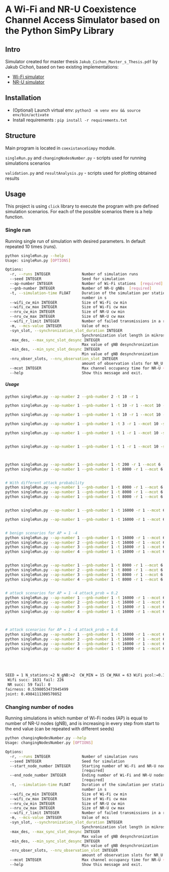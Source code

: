 # A Wi-Fi and NR-U Coexistence Channel Access Simulator based on the Python SimPy Library

## Intro
Simulator created for master thesis `Jakub_Cichon_Master_s_Thesis.pdf` by Jakub Cichoń, based on two existing implementations:
* [Wi-Fi simulator](https://github.com/ToporPawel/DCF-Simpy)
* [NR-U simulator](https://github.com/marekzajac97/nru-channel-access)

## Installation

- (Optional) Launch virtual env: `python3 -m venv env && source env/bin/activate`
- Install requirements : `pip install -r requirements.txt`

## Structure

Main program is located in `coexistanceSimpy` module.

`singleRun.py` and `changingNodesNumber.py` - scripts used for running simulations scenarios

`validation.py` and `resultAnalysis.py` - scripts used for plotting obtained results 


## Usage

This project is using `click` library to execute the program with pre defined simulation scenarios. For each of the possible scenarios there is a help function.

### Single run
Running single run of simulation with desired parameters. In default repeated 10 times (runs).

```bash
python singleRun.py --help
Usage: singleRun.py [OPTIONS]

Options:
  -r, --runs INTEGER              Number of simulation runs
  --seed INTEGER                  Seed for simulation
  --ap-number INTEGER             Number of Wi-Fi stations  [required]
  --gnb-number INTEGER            Number of NR-U gNBs  [required]
  -t, --simulation-time FLOAT     Duration of the simulation per stations
                                  number in s
  --wifi_cw_min INTEGER           Size of Wi-Fi cw min
  --wifi_cw_max INTEGER           Size of Wi-Fi cw max
  --nru_cw_min INTEGER            Size of NR-U cw min
  --nru_cw_max INTEGER            Size of NR-U cw max
  --wifi_r_limit INTEGER          Number of failed transmissions in a row
  -m, --mcs-value INTEGER         Value of mcs
  -syn_slot, --synchronization_slot_duration INTEGER
                                  Synchronization slot length in mikrosecounds
  -max_des, --max_sync_slot_desync INTEGER
                                  Max value of gNB desynchronization
  -min_des, --min_sync_slot_desync INTEGER
                                  Min value of gNB desynchronization
  -nru_obser_slots, --nru_observation_slot INTEGER
                                  amount of observation slots for NR_U
  --mcot INTEGER                  Max channel occupancy time for NR-U (ms)
  --help                          Show this message and exit.

```
##### Usage
```bash
python singleRun.py --ap-number 2 --gnb-number 2 -t 10 -r 1

python singleRun.py --ap-number 1 --gnb-number 1 -t 10 -r 1 --mcot 10 -syn_slot 500

python singleRun.py --ap-number 1 --gnb-number 1 -t 10 -r 1 --mcot 10 -syn_slot 500 --rogue True

python singleRun.py --ap-number 1 --gnb-number 1 -t 3 -r 1 --mcot 10 -syn_slot 500 --rogue True

python singleRun.py --ap-number 1 --gnb-number 1 -t 1 -r 1 --mcot 10 -syn_slot 500 --rogue True


python singleRun.py --ap-number 1 --gnb-number 1 -t 1 -r 1 --mcot 10 -syn_slot 500 --rogue True -wifi_cw_min 1 -wifi_cw_max 1



python singleRun.py --ap-number 1 --gnb-number 1 -t 200 -r 1 --mcot 6 -syn_slot 500 
python singleRun.py --ap-number 1 --gnb-number 1 -t 8000 -r 1 --mcot 6 -syn_slot 500 


# With different attack probability
python singleRun.py --ap-number 1 --gnb-number 1 -t 8000 -r 1 --mcot 6 -syn_slot 500 -n_t_p 10
python singleRun.py --ap-number 1 --gnb-number 1 -t 8000 -r 1 --mcot 6 -syn_slot 500 -n_t_p 100
python singleRun.py --ap-number 1 --gnb-number 1 -t 8000 -r 1 --mcot 6 -syn_slot 500 -n_t_p 80


python singleRun.py --ap-number 1 --gnb-number 1 -t 16000 -r 1 --mcot 6 -syn_slot 500 -n_t_p 80

python singleRun.py --ap-number 1 --gnb-number 1 -t 16000 -r 1 --mcot 6 -syn_slot 500 -n_t_p 20


# benign scenarios for AP = 1 -4
python singleRun.py --ap-number 1 --gnb-number 1 -t 16000 -r 1 --mcot 6 -syn_slot 500 -n_t_p 100
python singleRun.py --ap-number 2 --gnb-number 1 -t 16000 -r 1 --mcot 6 -syn_slot 500 -n_t_p 100
python singleRun.py --ap-number 3 --gnb-number 1 -t 16000 -r 1 --mcot 6 -syn_slot 500 -n_t_p 100
python singleRun.py --ap-number 4 --gnb-number 1 -t 16000 -r 1 --mcot 6 -syn_slot 500 -n_t_p 100


python singleRun.py --ap-number 1 --gnb-number 1 -t 8000 -r 1 --mcot 6 -syn_slot 500 -n_t_p 100
python singleRun.py --ap-number 2 --gnb-number 1 -t 8000 -r 1 --mcot 6 -syn_slot 500 -n_t_p 100
python singleRun.py --ap-number 3 --gnb-number 1 -t 8000 -r 1 --mcot 6 -syn_slot 500 -n_t_p 100
python singleRun.py --ap-number 4 --gnb-number 1 -t 8000 -r 1 --mcot 6 -syn_slot 500 -n_t_p 100


# attack scenarios for AP = 1 -4 attack_prob = 0.2
python singleRun.py --ap-number 1 --gnb-number 1 -t 16000 -r 1 --mcot 6 -syn_slot 500 -n_t_p 80
python singleRun.py --ap-number 2 --gnb-number 1 -t 16000 -r 1 --mcot 6 -syn_slot 500 -n_t_p 80
python singleRun.py --ap-number 3 --gnb-number 1 -t 16000 -r 1 --mcot 6 -syn_slot 500 -n_t_p 80
python singleRun.py --ap-number 4 --gnb-number 1 -t 16000 -r 1 --mcot 6 -syn_slot 500 -n_t_p 80



# attack scenarios for AP = 1 -4 attack_prob = 0.6
python singleRun.py --ap-number 1 --gnb-number 1 -t 16000 -r 1 --mcot 6 -syn_slot 500 -n_t_p 40
python singleRun.py --ap-number 2 --gnb-number 1 -t 16000 -r 1 --mcot 6 -syn_slot 500 -n_t_p 40
python singleRun.py --ap-number 3 --gnb-number 1 -t 16000 -r 1 --mcot 6 -syn_slot 500 -n_t_p 40
python singleRun.py --ap-number 4 --gnb-number 1 -t 16000 -r 1 --mcot 6 -syn_slot 500 -n_t_p 40





SEED = 1 N_stations:=2 N_gNB:=2  CW_MIN = 15 CW_MAX = 63 WiFi pcol:=0.1217 WiFi cot:=0.8879164 WiFi eff:=0.88074 gNB pcol:=0.0000 gNB cot:=0.0354 gNB eff:=0.0354  all cot:=0.9233164 all eff:=0.91614
 Wifi succ: 1631 fail: 226
 NR succ: 59 fail: 0
fairness: 0.5398053473945499
joint: 0.4984111300570852
```



### Changing number of nodes

Running simulations in which number of Wi-Fi nodes (AP) is equal to number of NR-U nodes (gNB), and is increasing in every step from start to the end value (can be repeated with different seeds)

```bash
python changingNodesNumber.py --help
Usage: changingNodesNumber.py [OPTIONS]

Options:
  -r, --runs INTEGER              Number of simulation runs
  --seed INTEGER                  Seed for simulation
  --start_node_number INTEGER     Starting number of Wi-Fi and NR-U nodes
                                  [required]
  --end_node_number INTEGER       Ending number of Wi-Fi and NR-U nodes
                                  [required]
  -t, --simulation-time FLOAT     Duration of the simulation per stations
                                  number in s
  --wifi_cw_min INTEGER           Size of Wi-Fi cw min
  --wifi_cw_max INTEGER           Size of Wi-Fi cw max
  --nru_cw_min INTEGER            Size of NR-U cw min
  --nru_cw_max INTEGER            Size of NR-U cw max
  --wifi_r_limit INTEGER          Number of failed transmissions in a row
  -m, --mcs-value INTEGER         Value of mcs
  -syn_slot, --synchronization_slot_duration INTEGER
                                  Synchronization slot length in mikrosecounds
  -max_des, --max_sync_slot_desync INTEGER
                                  Max value of gNB desynchronization
  -min_des, --min_sync_slot_desync INTEGER
                                  Min value of gNB desynchronization
  -nru_obser_slots, --nru_observation_slot INTEGER
                                  amount of observation slots for NR_U
  --mcot INTEGER                  Max channel occupancy time for NR-U (ms)
  --help                          Show this message and exit.

```

<!-- ##### Usage
```bash
python changingNodesNumber.py --start_node_number 1 --end_node_number 2 -t 10 -r 1
SEED = 1 N_stations:=1 N_gNB:=1  CW_MIN = 15 CW_MAX = 63 WiFi pcol:=0.0006 WiFi cot:=0.955422 WiFi eff:=0.9477 gNB pcol:=0.0244 gNB cot:=0.024 gNB eff:=0.024  all cot:=0.979422 all eff:=0.9717
 Wifi succ: 1755 fail: 1
 NR succ: 40 fail: 1
fairness: 0.5251039493099016
joint: 0.5142983602410024
SEED = 1 N_stations:=2 N_gNB:=2  CW_MIN = 15 CW_MAX = 63 WiFi pcol:=0.1217 WiFi cot:=0.8879164 WiFi eff:=0.88074 gNB pcol:=0.0000 gNB cot:=0.0354 gNB eff:=0.0354  all cot:=0.9233164 all eff:=0.91614
 Wifi succ: 1631 fail: 226
 NR succ: 59 fail: 0
fairness: 0.5398053473945499
joint: 0.4984111300570852 -->
```



